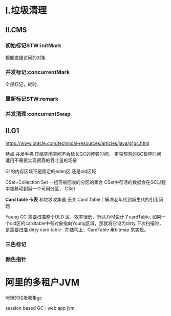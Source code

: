 # I.垃圾清理


## II.CMS

### 初始标记STW:initMark
根能直接访问的对象


### 并发标记:concurrentMark
全部标记，耗时.

### 重新标记STW:remark


### 并发清理:concurrentSwap





## II.G1

https://www.oracle.com/technical-resources/articles/java/g1gc.html


特点
并发手机
压缩空闲空间不会延长GC的停顿时间。
更易预测的GC暂停时间
适用不需要实现很高的吞吐量的场景



G1的内存区域不是固定的eden区 还是old区域


CSet=Collection Set
一组可被回收的分区的集合
CSet中存活的数据会在GC过程中被移动到另一个可用分区，
CSet

**Card table 卡表** 和垃圾收集器  无关
Card Table：解决老年代到新生代的引用问题

Young GC 需要扫描整个OLD 区，效率很低，所以JVM设计了cardTable,
如果一个old区的cardtable中有对象指向Young区域，那就将它设为dirty,下次扫描时，是需要扫描 dirty card table .
在结构上，CardTable 用bitmap 来实现。


###  三色标记
###  颜色指针

# 阿里的多租户JVM
阿里的垃圾收集gc

session based GC : web app jvm












